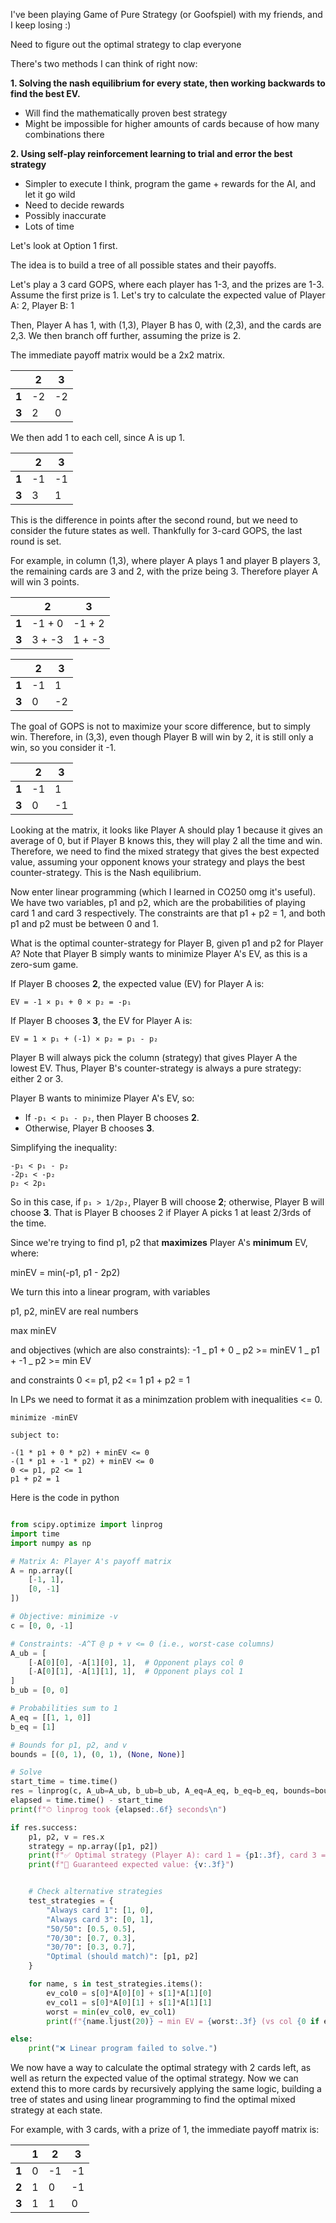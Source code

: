 I've been playing Game of Pure Strategy (or Goofspiel) with my friends, and I keep losing :)

Need to figure out the optimal strategy to clap everyone

There's two methods I can think of right now:

**1. Solving the nash equilibrium for every state, then working backwards to find the best EV.**

- Will find the mathematically proven best strategy
- Might be impossible for higher amounts of cards because of how many combinations there

**2. Using self-play reinforcement learning to trial and error the best strategy**

- Simpler to execute I think, program the game + rewards for the AI, and let it go wild
- Need to decide rewards
- Possibly inaccurate
- Lots of time

Let's look at Option 1 first.

The idea is to build a tree of all possible states and their payoffs.

Let's play a 3 card GOPS, where each player has 1-3, and the prizes are 1-3. Assume the first prize is 1. Let's try to calculate the expected value of Player A: 2, Player B: 1

Then, Player A has 1, with (1,3), Player B has 0, with (2,3), and the cards are 2,3. We then branch off further, assuming the prize is 2.

The immediate payoff matrix would be a 2x2 matrix.

|       | 2   | 3   |
| ----- | --- | --- |
| **1** | -2  | -2  |
| **3** | 2   | 0   |

We then add 1 to each cell, since A is up 1.

|       | 2   | 3   |
| ----- | --- | --- |
| **1** | -1  | -1  |
| **3** | 3   | 1   |

This is the difference in points after the second round, but we need to consider the future states as well. Thankfully for 3-card GOPS, the last round is set.

For example, in column (1,3), where player A plays 1 and player B players 3, the remaining cards are 3 and 2, with the prize being 3. Therefore player A will win 3 points.

|       | 2      | 3      |
| ----- | ------ | ------ |
| **1** | -1 + 0 | -1 + 2 |
| **3** | 3 + -3 | 1 + -3 |

|       | 2   | 3   |
| ----- | --- | --- |
| **1** | -1  | 1   |
| **3** | 0   | -2  |

The goal of GOPS is not to maximize your score difference, but to simply win. Therefore, in (3,3), even though Player B will win by 2, it is still only a win, so you consider it -1.

|       | 2   | 3   |
| ----- | --- | --- |
| **1** | -1  | 1   |
| **3** | 0   | -1  |

Looking at the matrix, it looks like Player A should play 1 because it gives an average of 0, but if Player B knows this, they will play 2 all the time and win. Therefore, we need to find the mixed strategy that gives the best expected value, assuming your opponent knows your strategy and plays the best counter-strategy. This is the Nash equilibrium.

Now enter linear programming (which I learned in CO250 omg it's useful). We have two variables, p1 and p2, which are the probabilities of playing card 1 and card 3 respectively. The constraints are that p1 + p2 = 1, and both p1 and p2 must be between 0 and 1.

What is the optimal counter-strategy for Player B, given p1 and p2 for Player A? Note that Player B simply wants to minimize Player A's EV, as this is a zero-sum game.

If Player B chooses **2**, the expected value (EV) for Player A is:

```
EV = -1 × p₁ + 0 × p₂ = -p₁
```

If Player B chooses **3**, the EV for Player A is:

```
EV = 1 × p₁ + (-1) × p₂ = p₁ - p₂
```

Player B will always pick the column (strategy) that gives Player A the lowest EV. Thus, Player B's counter-strategy is always a pure strategy: either 2 or 3.

Player B wants to minimize Player A's EV, so:

- If `-p₁ < p₁ - p₂`, then Player B chooses **2**.
- Otherwise, Player B chooses **3**.

Simplifying the inequality:

```
-p₁ < p₁ - p₂
-2p₁ < -p₂
p₂ < 2p₁
```

So in this case, if `p₁ > 1/2p₂`, Player B will choose **2**; otherwise, Player B will choose **3**. That is Player B chooses 2 if Player A picks 1 at least 2/3rds of the time.

Since we're trying to find p1, p2 that **maximizes** Player A's **minimum** EV, where:

minEV = min(-p1, p1 - 2p2)

We turn this into a linear program, with variables

p1, p2, minEV are real numbers

max minEV

and objectives (which are also constraints):
-1 _ p1 + 0 _ p2 >= minEV
1 _ p1 + -1 _ p2 >= min EV

and constraints
0 <= p1, p2 <= 1
p1 + p2 = 1

In LPs we need to format it as a minimzation problem with inequalities <= 0.

```
minimize -minEV

subject to:

-(1 * p1 + 0 * p2) + minEV <= 0
-(1 * p1 + -1 * p2) + minEV <= 0
0 <= p1, p2 <= 1
p1 + p2 = 1
```

Here is the code in python

```python

from scipy.optimize import linprog
import time
import numpy as np

# Matrix A: Player A's payoff matrix
A = np.array([
    [-1, 1],
    [0, -1]
])

# Objective: minimize -v
c = [0, 0, -1]

# Constraints: -A^T @ p + v <= 0 (i.e., worst-case columns)
A_ub = [
    [-A[0][0], -A[1][0], 1],  # Opponent plays col 0
    [-A[0][1], -A[1][1], 1],  # Opponent plays col 1
]
b_ub = [0, 0]

# Probabilities sum to 1
A_eq = [[1, 1, 0]]
b_eq = [1]

# Bounds for p1, p2, and v
bounds = [(0, 1), (0, 1), (None, None)]

# Solve
start_time = time.time()
res = linprog(c, A_ub=A_ub, b_ub=b_ub, A_eq=A_eq, b_eq=b_eq, bounds=bounds, method='highs')
elapsed = time.time() - start_time
print(f"⏱ linprog took {elapsed:.6f} seconds\n")

if res.success:
    p1, p2, v = res.x
    strategy = np.array([p1, p2])
    print(f"✅ Optimal strategy (Player A): card 1 = {p1:.3f}, card 3 = {p2:.3f}")
    print(f"🎯 Guaranteed expected value: {v:.3f}")


    # Check alternative strategies
    test_strategies = {
        "Always card 1": [1, 0],
        "Always card 3": [0, 1],
        "50/50": [0.5, 0.5],
        "70/30": [0.7, 0.3],
        "30/70": [0.3, 0.7],
        "Optimal (should match)": [p1, p2]
    }

    for name, s in test_strategies.items():
        ev_col0 = s[0]*A[0][0] + s[1]*A[1][0]
        ev_col1 = s[0]*A[0][1] + s[1]*A[1][1]
        worst = min(ev_col0, ev_col1)
        print(f"{name.ljust(20)} → min EV = {worst:.3f} (vs col {0 if ev_col0 < ev_col1 else 1})")

else:
    print("❌ Linear program failed to solve.")
```

We now have a way to calculate the optimal strategy with 2 cards left, as well as return the expected value of the optimal strategy. Now we can extend this to more cards by recursively applying the same logic, building a tree of states and using linear programming to find the optimal mixed strategy at each state.

For example, with 3 cards, with a prize of 1, the immediate payoff matrix is:

|       | 1   | 2   | 3   |
| ----- | --- | --- | --- |
| **1** | 0   | -1  | -1  |
| **2** | 1   | 0   | -1  |
| **3** | 1   | 1   | 0   |
